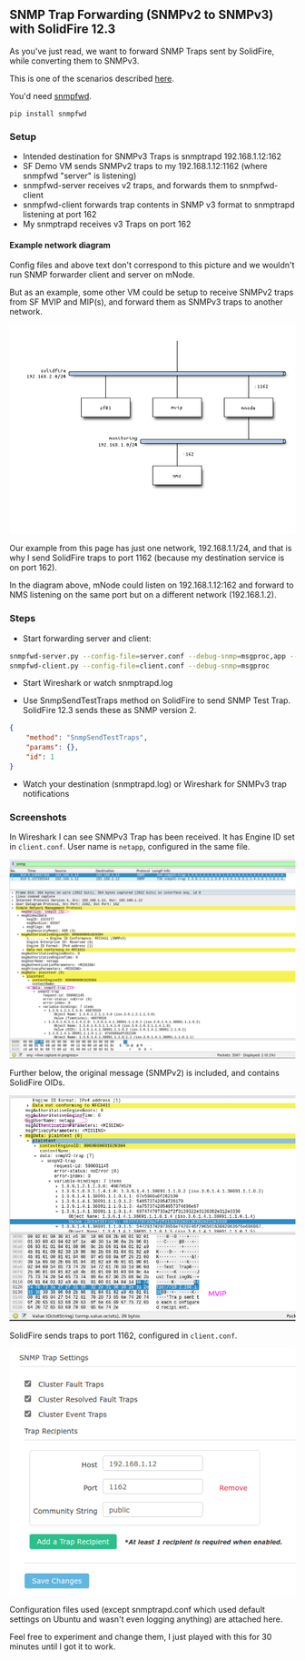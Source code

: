 ## SNMP Trap Forwarding (SNMPv2 to SNMPv3) with SolidFire 12.3

As you've just read, we want to forward SNMP Traps sent by SolidFire, while converting them to SNMPv3.

This is one of the scenarios described [here](https://snmplabs.thola.io/snmpfwd/configuration/examples/trap-forwarding-snmpv2-to-snmpv3.html).

You'd need [snmpfwd](https://github.com/inexio/snmpfwd).

```shell
pip install snmpfwd
```

### Setup

- Intended destination for SNMPv3 Traps is snmptrapd 192.168.1.12:162
- SF Demo VM sends SNMPv2 traps to my 192.168.1.12:1162 (where snmpfwd "server" is listening)
- snmpfwd-server receives v2 traps, and forwards them to snmpfwd-client
- snmpfwd-client forwards trap contents in SNMP v3 format to snmptrapd listening at port 162
- My snmptrapd receives v3 Traps on port 162

#### Example network diagram

Config files and above text don't correspond to this picture and we wouldn't run SNMP forwarder client and server on mNode.

But as an example, some other VM could be setup to receive SNMPv2 traps from SF MVIP and MIP(s), and forward them as SNMPv3 traps to another network.

![SNMP v2=>3 Forwarding](04-network-layout.png)

Our example from this page has just one network, 192.168.1.1/24, and that is why I send SolidFire traps to port 1162 (because my destination service is on port 162).

In the diagram above, mNode could listen on 192.168.1.12:162 and forward to NMS listening on the same port but on a different network (192.168.1.2).

### Steps

- Start forwarding server and client:

```sh
snmpfwd-server.py --config-file=server.conf --debug-snmp=msgproc,app --log-level=debug
snmpfwd-client.py --config-file=client.conf --debug-snmp=msgproc
```

- Start Wireshark or watch snmptrapd.log

- Use SnmpSendTestTraps method on SolidFire to send SNMP Test Trap. SolidFire 12.3 sends these as SNMP version 2.

```json
{
	"method": "SnmpSendTestTraps",
    "params": {},
    "id": 1
}
```

- Watch your destination (snmptrapd.log) or Wireshark for SNMPv3 trap notifications

### Screenshots

In Wireshark I can see SNMPv3 Trap has been received. It has Engine ID set in `client.conf`. User name is `netapp`, configured in the same file.

![Received SNMPv3 Trap on snmptrapd](01-snmp-trap-v3-received.png)

Further below, the original message (SNMPv2) is included, and contains SolidFire OIDs.

![SNMPv2 Message in it contains SF OID and MVIP](02-snmp-trap-v3-content-from-solidfire-snmp-trap-v2.png)

SolidFire sends traps to port 1162, configured in `client.conf`.

![SolidFire SNMP Recipients include snmpfwd server on port 1162 ](03-snmp-trap-recipient-is-snmpfwd-server.png)

Configuration files used (except snmptrapd.conf which used default settings on Ubuntu and wasn't even logging anything) are attached here.

Feel free to experiment and change them, I just played with this for 30 minutes until I got it to work.
